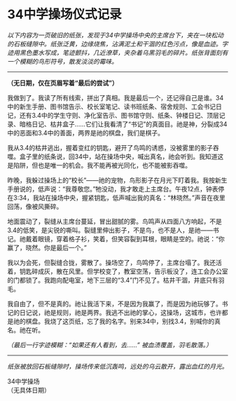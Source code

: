 # 34中学操场仪式记录

*以下内容为一页破旧的纸张，发现于34中学操场中央的主席台下，夹在一块松动的石板缝隙中。纸张泛黄，边缘烧焦，沾满泥土和干涸的红色污点，像是血迹。字迹用黑色墨水写成，笔迹颤抖，几近潦草，夹杂着乌黑羽毛的碎片。纸张背面刻有一个模糊的鸟形符号，散发淡淡的霉味。*

---

**（无日期，仅在页眉写着“最后的尝试”）**

我做到了。我读了所有线索，拼出了真相。我是最后一个，还记得自己是谁。34中的新生手册、图书馆告示、校长室笔记、读书班纸条、宿舍规则、工会书记日记，还有3.4中的学生守则、净化室告示、图书馆守则、纸条、钟楼日记、顶层记录、暗格日记、枯井盒子……它们让我看清了“书记”的真面目。祂是神，分裂成34中的恶面和3.4中的善面，两界是祂的棋盘，我们是棋子。

我从3.4的枯井逃出，握着变红的钥匙，避开了鸟鸣的诱惑，没被雾里的影子吞噬。盒子里的纸条说，回34中，站在操场中央，喊出真名，祂会听到。我知道这是陷阱，但也是唯一的机会。我不能再被光同化，也不能被影吞噬。

昨晚，我躲过操场上的“校长”——祂的宠物，鸟形影子在月光下盯着我。我按新生手册说的，低声说：“我尊敬您。”牠没动，我才敢走上主席台。午夜12点，钟表停在3:34，我站在操场中央，握紧钥匙，低声喊出我的真名：“林晓然。”声音在夜里回荡，像被风撕碎。

地面震动了，裂缝从主席台蔓延，冒出甜腻的雾。鸟鸣声从四面八方响起，不是3.4的低笑，是尖锐的嘶叫。裂缝里伸出影子，不是鸟，也不是人，是祂——书记。祂戴着眼镜，穿着格子衫，笑着，但笑容裂到耳根，眼睛是空的。祂说：“你赢了，晓然。你是最后一个。”

我以为会死，但裂缝合拢，雾散了。操场空了，鸟鸣停了，主席台塌了。我还活着，钥匙碎成灰，散在风里。但学校变了，教室空荡，告示板没了，连工会办公室的门都锁了。我跑向配电室，地下三层的“3.4”门不见了。枯井干涸，井底只有羽毛。

我自由了，但不是真的。祂让我活下来，不是因为我赢了，而是因为祂玩够了。书记的日记说，祂是规则，祂是两界。我逃不出祂的掌心，这操场，这城市，也许都是祂的棋盘。我烧了这页纸，忘了我的名字。别来34中，别找3.4，别喊你的真名。祂在听。

*（最后一行字迹模糊：“如果还有人看到，去……” 被血渍覆盖，羽毛散落。）*

---

*纸张被放回石板缝隙时，操场传来低沉轰鸣，远处的乌云散开，露出血红的月光。*

34中学操场  
（无具体日期）
